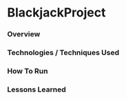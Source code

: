 # BlackjackProject
### Overview

### Technologies / Techniques Used

### How To Run

### Lessons Learned